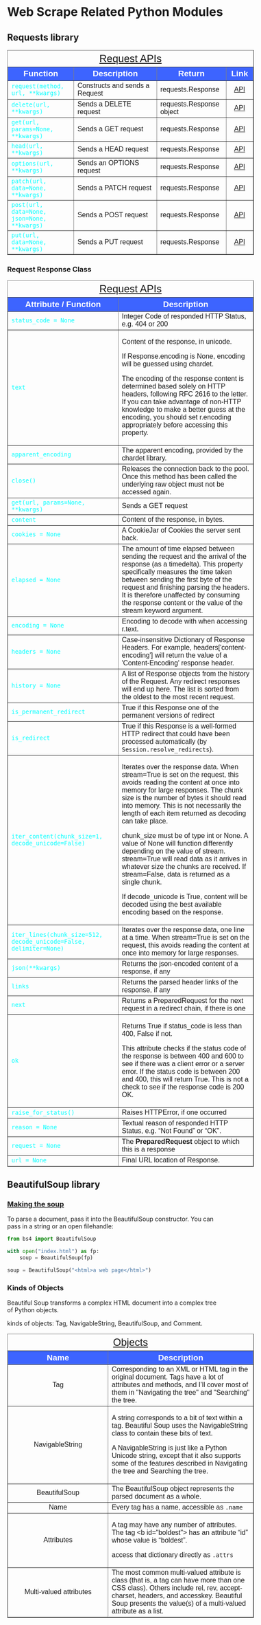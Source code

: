 # Web Scrape Related Python Modules

## Requests library

  <table style="font-family: Arial,Helvetica,Sans-Serif; width: 60vw;" table-layout="auto" cellspacing="0" cellpadding="5" border="1" align="center">
    <caption style="font-size: 1.5em; margin: 0.2em;"><a href="https://tinyurl.com/y22zaby4">Request APIs</a></caption>
    <thead>
    <tr style="font-size: 1.2em;">
      <th style="text-align: center; background-color: #3d64ff; color: #ffffff; width:20%;">Function</th>
      <th style="text-align: center; background-color: #3d64ff; color: #ffffff; width:30%;">Description</th>
      <th style="text-align: center; background-color: #3d64ff; color: #ffffff; width:10%;">Return</th>
      <th style="text-align: center; background-color: #3d64ff; color: #ffffff; width:5%;">Link</th>
    </tr>
    </thead>
    <tbody>
    <tr>
      <td><code style="color: cyan;">request(method, url, **kwargs)</code></td>
      <td>Constructs and sends a Request</td>
      <td>requests.Response</td>
      <td style="text-align: center;"><a href="https://requests.readthedocs.io/en/latest/api/#requests.Request">API</a></td>
    </tr>
    <tr>
      <td><code style="color: cyan;">delete(url, **kwargs)</code></td>
      <td>Sends a DELETE request</td>
      <td>requests.Response object</td>
      <td style="text-align: center;"><a href="https://tinyurl.com/yy27nkp2">API</a></td>
    </tr>
    <tr>
      <td><code style="color: cyan;">get(url, params=None, **kwargs)</code></td>
      <td>Sends a GET request</td>
      <td>requests.Response</td>
      <td style="text-align: center;"><a href="https://requests.readthedocs.io/en/latest/api/#requests.get">API</a></td>
    </tr>
    <tr>
      <td><code style="color: cyan;">head(url, **kwargs)</code></td>
      <td>Sends a HEAD request</td>
      <td>requests.Response</td>
      <td style="text-align: center;"><a href="https://requests.readthedocs.io/en/latest/api/#requests.head">API</a></td>
    </tr>
    <tr>
      <td><code style="color: cyan;">options(url, **kwargs)</code></td>
      <td>Sends an OPTIONS request</td>
      <td>requests.Response</td>
      <td style="text-align: center;"><a href="https://requests.readthedocs.io/en/latest/api/#requests.Session.options">API</a></td>
    </tr>
    <tr>
      <td><code style="color: cyan;">patch(url, data=None, **kwargs)</code></td>
      <td>Sends a PATCH request</td>
      <td>requests.Response</td>
      <td style="text-align: center;"><a href="https://requests.readthedocs.io/en/latest/api/#requests.patch">API</a></td>
    </tr>
    <tr>
      <td><code style="color: cyan;">post(url, data=None, json=None, **kwargs)</code></td>
      <td>Sends a POST request</td>
      <td>requests.Response</td>
      <td style="text-align: center;"><a href="https://requests.readthedocs.io/en/latest/api/#requests.post">API</a></td>
    </tr>
    <tr>
      <td><code style="color: cyan;">put(url, data=None, **kwargs)</code></td>
      <td>Sends a PUT request</td>
      <td>requests.Response</td>
      <td style="text-align: center;"><a href="">API</a></td>
    </tr>
    </tbody>
  </table> 


### Request Response Class

  <table style="font-family: Arial,Helvetica,Sans-Serif; width: 60vw;" table-layout="auto" cellspacing="0" cellpadding="5" border="1" align="center">
    <caption style="font-size: 1.5em; margin: 0.2em;"><a href="https://requests.readthedocs.io/en/latest/api/#requests.Response">Request APIs</a></caption>
    <thead>
    <tr style="font-size: 1.2em;">
      <th style="text-align: center; background-color: #3d64ff; color: #ffffff; width:10%;">Attribute / Function</th>
      <th style="text-align: center; background-color: #3d64ff; color: #ffffff; width:30%;">Description</th>
    </tr>
    </thead>
    <tbody>
    <tr>
    <tr>
      <td><code style="color: cyan;">status_code = None</code></td>
      <td>Integer Code of responded HTTP Status, e.g. 404 or 200</td>
    </tr>
    <tr>
      <td><code style="color: cyan;">text</code></td>
      <td><p>Content of the response, in unicode.</p>
        <p>If Response.encoding is None, encoding will be guessed using chardet.</p>
        <p>The encoding of the response content is determined based solely on HTTP headers, following RFC 2616 to the letter. If you can take advantage of non-HTTP knowledge to make a better guess at the encoding, you should set r.encoding appropriately before accessing this property.</p>
      </td>
    </tr>
      <td><code style="color: cyan;">apparent_encoding</code></td>
      <td>The apparent encoding, provided by the chardet library.</td>
    </tr>
    <tr>
      <td><code style="color: cyan;">close()</code></td>
      <td>Releases the connection back to the pool. Once this method has been called the underlying raw object must not be accessed again.</td>
    </tr>
    <tr>
      <td><code style="color: cyan;">get(url, params=None, **kwargs)</code></td>
      <td>Sends a GET request</td>
    </tr>
    <tr>
      <td><code style="color: cyan;">content</code></td>
      <td>Content of the response, in bytes.</td>
    </tr>
    <tr>
      <td><code style="color: cyan;">cookies = None</code></td>
      <td>A CookieJar of Cookies the server sent back.</td>
    </tr>
    <tr>
      <td><code style="color: cyan;">elapsed = None</code></td>
      <td>The amount of time elapsed between sending the request and the arrival of the response (as a timedelta). This property specifically measures the time taken between sending the first byte of the request and finishing parsing the headers. It is therefore unaffected by consuming the response content or the value of the stream keyword argument.</td>
    </tr>
    <tr>
      <td><code style="color: cyan;">encoding = None</code></td>
      <td>Encoding to decode with when accessing r.text.</td>
    </tr>
    <tr>
      <td><code style="color: cyan;">headers = None</code></td>
      <td>Case-insensitive Dictionary of Response Headers. For example, headers['content-encoding'] will return the value of a 'Content-Encoding' response header.</td>
    </tr>
    <tr>
      <td><code style="color: cyan;">history = None</code></td>
      <td>A list of Response objects from the history of the Request. Any redirect responses will end up here. The list is sorted from the oldest to the most recent request.</td>
    </tr>
    <tr>
      <td><code style="color: cyan;">is_permanent_redirect</code></td>
      <td>True if this Response one of the permanent versions of redirect</td>
    </tr>
    <tr>
      <td><code style="color: cyan;">is_redirect</code></td>
      <td>True if this Response is a well-formed HTTP redirect that could have been processed automatically (by <code>Session.resolve_redirects</code>).</td>
    </tr>
    <tr>
      <td><code style="color: cyan;">iter_content(chunk_size=1, decode_unicode=False)</code></td>
      <td>
        <p>Iterates over the response data. When stream=True is set on the request, this avoids reading the content at once into memory for large responses. The chunk size is the number of bytes it should read into memory. This is not necessarily the length of each item returned as decoding can take place.</p>
        <p>chunk_size must be of type int or None. A value of None will function differently depending on the value of stream. stream=True will read data as it arrives in whatever size the chunks are received. If stream=False, data is returned as a single chunk.</p>
        <p>If decode_unicode is True, content will be decoded using the best available encoding based on the response.</p>
      </td>
    </tr>
    <tr>
      <td><code style="color: cyan;">iter_lines(chunk_size=512, decode_unicode=False, delimiter=None)</code></td>
      <td>Iterates over the response data, one line at a time. When stream=True is set on the request, this avoids reading the content at once into memory for large responses.</td>
    </tr>
    <tr>
      <td><code style="color: cyan;">json(**kwargs)</code></td>
      <td>Returns the json-encoded content of a response, if any</td>
    </tr>
    <tr>
      <td><code style="color: cyan;">links</code></td>
      <td>Returns the parsed header links of the response, if any</td>
    </tr>
    <tr>
      <td><code style="color: cyan;">next</code></td>
      <td>Returns a PreparedRequest for the next request in a redirect chain, if there is one</td>
    </tr>
    <tr>
      <td><code style="color: cyan;">ok</code></td>
      <td>
        <p>Returns True if status_code is less than 400, False if not.</p>
        <p>This attribute checks if the status code of the response is between 400 and 600 to see if there was a client error or a server error. If the status code is between 200 and 400, this will return True. This is not a check to see if the response code is 200 OK.</p>
      </td>
    </tr>
    <tr>
      <td><code style="color: cyan;">raise_for_status()</code></td>
      <td>Raises HTTPError, if one occurred</td>
    </tr>
    <tr>
      <td><code style="color: cyan;">reason = None</code></td>
      <td>Textual reason of responded HTTP Status, e.g. “Not Found” or “OK”.</td>
    </tr>
    <tr>
      <td><code style="color: cyan;">request = None</code></td>
      <td>The <strong>PreparedRequest</strong> object to which this is a response</td>
    </tr>
    <tr>
      <td><code style="color: cyan;">url = None</code></td>
      <td>Final URL location of Response.</td>
    </tr>
    </tbody>
  </table> 



## BeautifulSoup library

### [Making the soup](https://www.crummy.com/software/BeautifulSoup/bs4/doc/#making-the-soup)

To parse a document, pass it into the BeautifulSoup constructor. You can pass in a string or an open filehandle:

```python
from bs4 import BeautifulSoup

with open("index.html") as fp:
    soup = BeautifulSoup(fp)

soup = BeautifulSoup("<html>a web page</html>")
```


### Kinds of Objects

Beautiful Soup transforms a complex HTML document into a complex tree of Python objects.  

kinds of objects: Tag, NavigableString, BeautifulSoup, and Comment.

<table style="font-family: Arial,Helvetica,Sans-Serif; width: 60vw;" table-layout="auto" cellspacing="0" cellpadding="5" border="1" align="center">
  <caption style="font-size: 1.5em; margin: 0.2em;"><a href="https://www.crummy.com/software/BeautifulSoup/bs4/doc/#kinds-of-objects">Objects</a></caption>
  <thead>
  <tr style="font-size: 1.2em;">
    <th style="text-align: center; background-color: #3d64ff; color: #ffffff; width:10%;">Name</th>
    <th style="text-align: center; background-color: #3d64ff; color: #ffffff; width:20%;">Description</th>
  </tr>
  </thead>
  <tbody>
  <tr>
    <td style="text-align: center;">Tag</td>
    <td>Corresponding to an XML or HTML tag in the original document.  Tags have a lot of attributes and methods, and I’ll cover most of them in "Navigating the tree" and "Searching" the tree.</td>
  </tr>
  <tr>
    <td style="text-align: center;">NavigableString</td>
    <td><p>A string corresponds to a bit of text within a tag. Beautiful Soup uses the NavigableString class to contain these bits of text.</p><p>A NavigableString is just like a Python Unicode string, except that it also supports some of the features described in Navigating the tree and Searching the tree.</p></td>
  </tr>
  <tr>
    <td style="text-align: center;">BeautifulSoup</td>
    <td>The BeautifulSoup object represents the parsed document as a whole.</td>
  </tr>
  <tr>
    <td style="text-align: center;">Name</td>
    <td>Every tag has a name, accessible as <code>.name</code></td>
  </tr>
  <tr>
    <td style="text-align: center;">Attributes</td>
    <td><p>A tag may have any number of attributes. The tag &lt;b id="boldest"&gt; has an attribute “id” whose value is “boldest”.</p><p>access that dictionary directly as <code>.attrs</code></p></td>
  </tr>
  <tr>
    <td style="text-align: center;">Multi-valued attributes</td>
    <td>The most common multi-valued attribute is class (that is, a tag can have more than one CSS class). Others include rel, rev, accept-charset, headers, and accesskey. Beautiful Soup presents the value(s) of a multi-valued attribute as a list.</td>
  </tr>
  </tbody>
</table>


